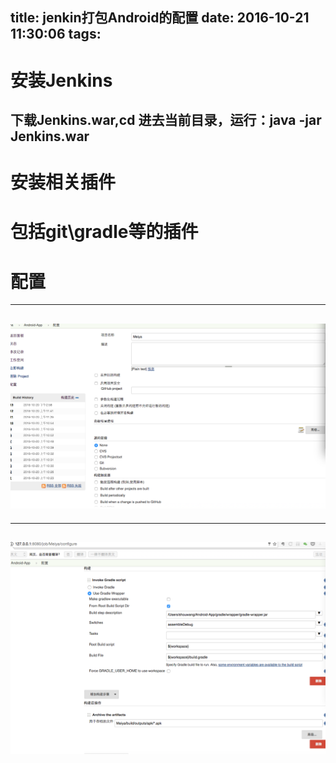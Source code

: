 title: jenkin打包Android的配置
date: 2016-10-21 11:30:06
tags:
---
# 安装Jenkins
##  下载Jenkins.war,cd 进去当前目录，运行：java -jar Jenkins.war

# 安装相关插件
# 包括git\gradle等的插件

# 配置
---
## ![](/img/jenkin1.png)
---
## ![](/img/jenkin2.png)